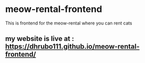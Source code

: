# meow-rental-frontend

This is frontend for the meow-rental where you can rent cats 

## my website is live at : https://dhrubo111.github.io/meow-rental-frontend/
